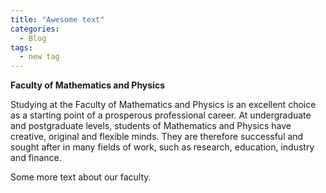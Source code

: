 ```yaml
---
title: "Awesome text"
categories:
  - Blog
tags:
  - new tag
---
```


**Faculty of Mathematics and Physics**

Studying at the Faculty of Mathematics and Physics is an excellent choice as a starting point of a prosperous professional career.  At undergraduate and postgraduate levels, students of Mathematics and Physics have creative, original and flexible minds. They are therefore successful and sought after in many fields of work, such as research, education, industry and finance.

Some more text about our faculty.
